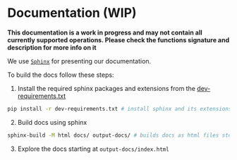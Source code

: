 Documentation (WIP)
==========

**This documentation is a work in progress and may not contain all currently supported operations. Please check the functions signature and description for more info on it**

We use [`Sphinx`](https://www.sphinx-doc.org/en/master/index.html) for presenting our documentation.

To build the docs follow these steps:

1. Install the required sphinx packages and extensions from the [dev-requirements.txt](../dev-requirements.txt)
```sh
pip install -r dev-requirements.txt # install sphinx and its extensions
```
2. Build docs using sphinx
```sh
sphinx-build -M html docs/ output-docs/ # builds docs as html files stored in output-docs
```
3. Explore the docs starting at `output-docs/index.html`

